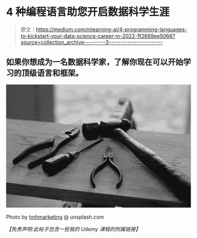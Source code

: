 # 4 种编程语言助您开启数据科学生涯

> 原文：<https://medium.com/mlearning-ai/4-programming-languages-to-kickstart-your-data-science-career-in-2022-1f2669ee5066?source=collection_archive---------3----------------------->

## 如果你想成为一名数据科学家，了解你现在可以开始学习的顶级语言和框架。

![](img/67cee29185ed781e97c215c6218b3ef2.png)

Photo by [hnhmarketing](https://unsplash.com/@hnhmarketing) @ unsplash.com

*【免责声明:此帖子包含一些我的 Udemy 课程的附属链接】*